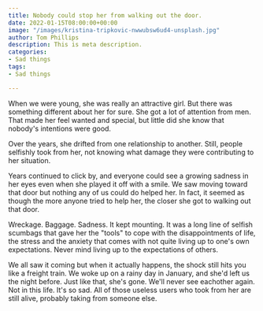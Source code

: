 ```yaml
---
title: Nobody could stop her from walking out the door.
date: 2022-01-15T08:00:00+00:00
image: "/images/kristina-tripkovic-nwwubsw6ud4-unsplash.jpg"
author: Tom Phillips
description: This is meta description.
categories:
- Sad things
tags:
- Sad things

---
```

When we were young, she was really an attractive girl. But there was something different about her for sure. She got a lot of attention from men. That made her feel wanted and special, but little did she know that nobody's intentions were good.

Over the years, she drifted from one relationship to another. Still, people selfishly took from her, not knowing what damage they were contributing to her situation.

Years continued to click by, and everyone could see a growing sadness in her eyes even when she played it off with a smile. We saw moving toward that door but nothing any of us could do helped her. In fact, it seemed as though the more anyone tried to help her, the closer she got to walking out that door.

Wreckage. Baggage. Sadness. It kept mounting. It was a long line of selfish scumbags that gave her the "tools" to cope with the disappointments of life, the stress and the anxiety that comes with not quite living up to one's own expectations. Never mind living up to the expectations of others.

We all saw it coming but when it actually happens, the shock still hits you like a freight train. We woke up on a rainy day in January, and she'd left us the night before. Just like that, she's gone. We'll never see eachother again. Not in this life. It's so sad. All of those useless users who took from her are still alive, probably taking from someone else. 
